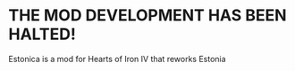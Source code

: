 # THE MOD DEVELOPMENT HAS BEEN HALTED!
Estonica is a mod for Hearts of Iron IV that reworks Estonia

